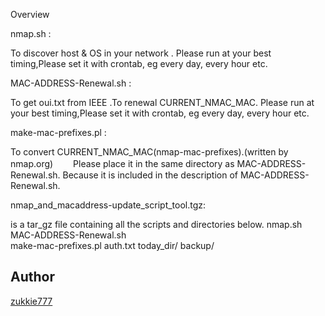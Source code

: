 Overview

nmap.sh		:

To discover host & OS in your network .
Please run at your best timing,Please set it with crontab, eg every day, every hour etc.		

MAC-ADDRESS-Renewal.sh	:

To get oui.txt from IEEE .To renewal CURRENT_NMAC_MAC.
Please run at your best timing,Please set it with crontab, eg every day, every hour etc.	

make-mac-prefixes.pl	:

To convert  CURRENT_NMAC_MAC(nmap-mac-prefixes).(written by nmap.org)　　
Please place it in the same directory as MAC-ADDRESS-Renewal.sh.
Because it is included in the description of MAC-ADDRESS-Renewal.sh.

nmap_and_macaddress-update_script_tool.tgz:

is a tar_gz file containing all the scripts and directories below.
nmap.sh	
MAC-ADDRESS-Renewal.sh	
make-mac-prefixes.pl
auth.txt
today_dir/
backup/



## Author

[zukkie777](https://github.com/zukkie777)
